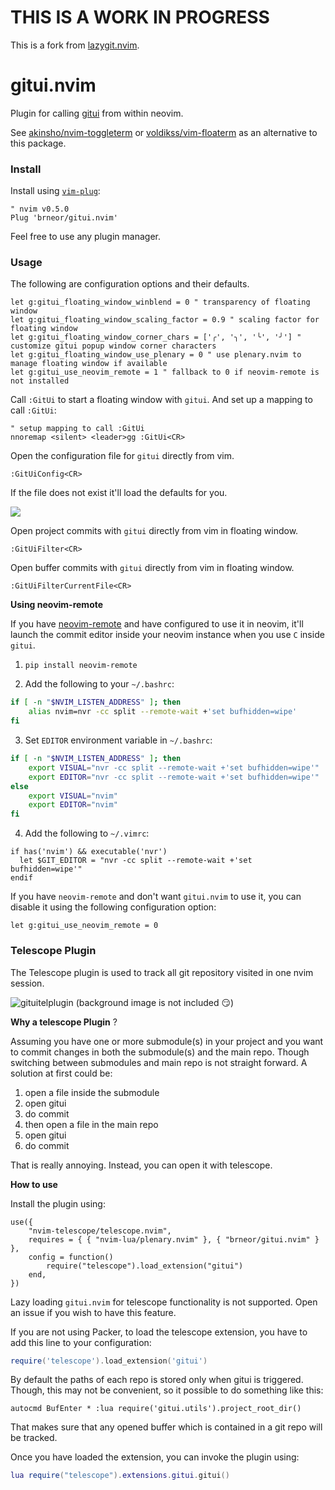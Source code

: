 # THIS IS A WORK IN PROGRESS

This is a fork from [lazygit.nvim](https://github.com/kdheepak/lazygit.nvim).
# gitui.nvim

Plugin for calling [gitui](https://github.com/extrawurst/gitui) from within neovim.

See [akinsho/nvim-toggleterm](https://github.com/akinsho/nvim-toggleterm.lua#custom-terminals) or [voldikss/vim-floaterm](https://github.com/voldikss/vim-floaterm) as an alternative to this package.

### Install

Install using [`vim-plug`](https://github.com/junegunn/vim-plug):

```vim
" nvim v0.5.0
Plug 'brneor/gitui.nvim'
```

Feel free to use any plugin manager.
### Usage

The following are configuration options and their defaults.

```vim
let g:gitui_floating_window_winblend = 0 " transparency of floating window
let g:gitui_floating_window_scaling_factor = 0.9 " scaling factor for floating window
let g:gitui_floating_window_corner_chars = ['╭', '╮', '╰', '╯'] " customize gitui popup window corner characters
let g:gitui_floating_window_use_plenary = 0 " use plenary.nvim to manage floating window if available
let g:gitui_use_neovim_remote = 1 " fallback to 0 if neovim-remote is not installed
```

Call `:GitUi` to start a floating window with `gitui`.
And set up a mapping to call `:GitUi`:

```vim
" setup mapping to call :GitUi
nnoremap <silent> <leader>gg :GitUi<CR>
```

Open the configuration file for `gitui` directly from vim.

```vim
:GitUiConfig<CR>
```

If the file does not exist it'll load the defaults for you.

![](https://user-images.githubusercontent.com/1813121/78830902-46721580-79d8-11ea-8809-291b346b6c42.gif)

Open project commits with `gitui` directly from vim in floating window.

```vim
:GitUiFilter<CR>
```

Open buffer commits with `gitui` directly from vim in floating window.

```vim
:GitUiFilterCurrentFile<CR>
```

**Using neovim-remote**

If you have [neovim-remote](https://github.com/mhinz/neovim-remote) and have configured to use it in neovim, it'll launch the commit editor inside your neovim instance when you use `C` inside `gitui`.

1. `pip install neovim-remote`

2. Add the following to your `~/.bashrc`:

```bash
if [ -n "$NVIM_LISTEN_ADDRESS" ]; then
    alias nvim=nvr -cc split --remote-wait +'set bufhidden=wipe'
fi
```

3. Set `EDITOR` environment variable in `~/.bashrc`:

```bash
if [ -n "$NVIM_LISTEN_ADDRESS" ]; then
    export VISUAL="nvr -cc split --remote-wait +'set bufhidden=wipe'"
    export EDITOR="nvr -cc split --remote-wait +'set bufhidden=wipe'"
else
    export VISUAL="nvim"
    export EDITOR="nvim"
fi
```

4. Add the following to `~/.vimrc`:

```vim
if has('nvim') && executable('nvr')
  let $GIT_EDITOR = "nvr -cc split --remote-wait +'set bufhidden=wipe'"
endif
```

If you have `neovim-remote` and don't want `gitui.nvim` to use it, you can disable it using the following configuration option:

```vim
let g:gitui_use_neovim_remote = 0
```

### Telescope Plugin

The Telescope plugin is used to track all git repository visited in one nvim session.

![gituitelplugin](https://user-images.githubusercontent.com/10464534/156933468-c89abee4-6afb-457c-8b02-55b67913aef2.png)
(background image is not included :smirk:)

**Why a telescope Plugin** ?

Assuming you have one or more submodule(s) in your project and you want to commit changes in both the submodule(s)
and the main repo.
Though switching between submodules and main repo is not straight forward.
A solution at first could be:

1. open a file inside the submodule
2. open gitui
3. do commit
4. then open a file in the main repo
5. open gitui
6. do commit

That is really annoying.
Instead, you can open it with telescope.

**How to use**

Install the plugin using:

```
use({
    "nvim-telescope/telescope.nvim",
    requires = { { "nvim-lua/plenary.nvim" }, { "brneor/gitui.nvim" } },
    config = function()
        require("telescope").load_extension("gitui")
    end,
})
```

Lazy loading `gitui.nvim` for telescope functionality is not supported. Open an issue if you wish to have this feature.

If you are not using Packer, to load the telescope extension, you have to add this line to your configuration:

```lua
require('telescope').load_extension('gitui')
```

By default the paths of each repo is stored only when gitui is triggered.
Though, this may not be convenient, so it possible to do something like this:

```vim
autocmd BufEnter * :lua require('gitui.utils').project_root_dir()
```

That makes sure that any opened buffer which is contained in a git repo will be tracked.

Once you have loaded the extension, you can invoke the plugin using:

```lua
lua require("telescope").extensions.gitui.gitui()
```
